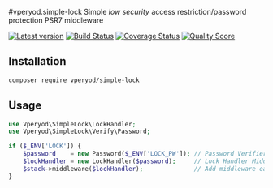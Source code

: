 #vperyod.simple-lock
Simple *low security* access restriction/password protection PSR7 middleware

[![Latest version][ico-version]][link-packagist]
[![Build Status][ico-travis]][link-travis]
[![Coverage Status][ico-scrutinizer]][link-scrutinizer]
[![Quality Score][ico-code-quality]][link-code-quality]

## Installation
```bash
composer require vperyod/simple-lock
```

## Usage

```php
use Vperyod\SimpleLock\LockHandler;
use Vperyod\SimpleLock\Verify\Password;

if ($_ENV['LOCK']) {
    $password    = new Password($_ENV['LOCK_PW']); // Password Verifier
    $lockHandler = new LockHandler($password);     // Lock Handler Middleware
    $stack->middleware($lockHandler);              // Add middleware early
}
```


[ico-version]: https://img.shields.io/packagist/v/vperyod/simple-lock.svg?style=flat-square
[ico-travis]: https://img.shields.io/travis/vperyod/vperyod.simple-lock/develop.svg?style=flat-square
[ico-scrutinizer]: https://img.shields.io/scrutinizer/coverage/g/vperyod/vperyod.simple-lock.svg?style=flat-square
[ico-code-quality]: https://img.shields.io/scrutinizer/g/vperyod/vperyod.simple-lock.svg?style=flat-square

[link-packagist]: https://packagist.org/packages/vperyod/simple-lock
[link-travis]: https://travis-ci.org/vperyod/vperyod.simple-lock
[link-scrutinizer]: https://scrutinizer-ci.com/g/vperyod/vperyod.simple-lock
[link-code-quality]: https://scrutinizer-ci.com/g/vperyod/vperyod.simple-lock
